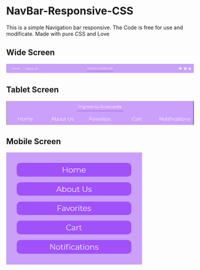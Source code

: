 # NavBar-Responsive-CSS
This is a simple Navigation bar responsive.
The Code is free for use and modificate.
Made with pure CSS and Love

## Wide Screen
![wideScreen](wideScreen.png)

## Tablet Screen
![wideScreen](tabletScreen.png)

## Mobile Screen
![wideScreen](mobileScreen.png)
